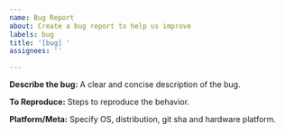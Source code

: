 ```yaml
---
name: Bug Report
about: Create a bug report to help us improve
labels: bug
title: '[bug] '
assignees: ''

---
```


**Describe the bug:**
A clear and concise description of the bug.

**To Reproduce:**
Steps to reproduce the behavior.

**Platform/Meta:**
Specify OS, distribution, git sha and hardware platform.